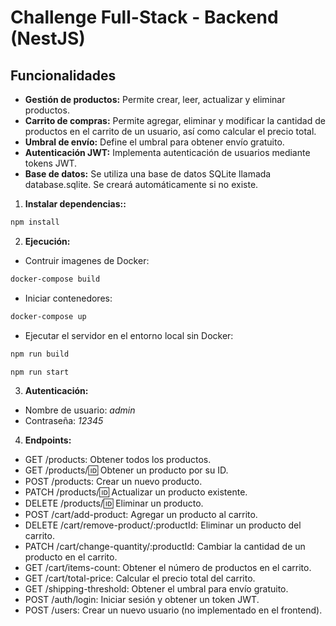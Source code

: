# Challenge Full-Stack - Backend (NestJS)

## Funcionalidades

- **Gestión de productos:** Permite crear, leer, actualizar y eliminar productos.
- **Carrito de compras:** Permite agregar, eliminar y modificar la cantidad de productos en el carrito de un usuario, así como calcular el precio total.
- **Umbral de envío:** Define el umbral para obtener envío gratuito.
- **Autenticación JWT:** Implementa autenticación de usuarios mediante tokens JWT.
- **Base de datos:** Se utiliza una base de datos SQLite llamada database.sqlite. Se creará automáticamente si no existe.

1. **Instalar dependencias::**

```bash
npm install
```

2. **Ejecución:**

- Contruir imagenes de Docker:

```bash
docker-compose build
```

- Iniciar contenedores:

```bash
docker-compose up
```

- Ejecutar el servidor en el entorno local sin Docker:

```bash
npm run build
```

```bash
npm run start
```

3. **Autenticación:**

- Nombre de usuario: _admin_
- Contraseña: _12345_

4. **Endpoints:**

- GET /products: Obtener todos los productos.
- GET /products/:id: Obtener un producto por su ID.
- POST /products: Crear un nuevo producto.
- PATCH /products/:id: Actualizar un producto existente.
- DELETE /products/:id: Eliminar un producto.
- POST /cart/add-product: Agregar un producto al carrito.
- DELETE /cart/remove-product/:productId: Eliminar un producto del carrito.
- PATCH /cart/change-quantity/:productId: Cambiar la cantidad de un producto en el carrito.
- GET /cart/items-count: Obtener el número de productos en el carrito.
- GET /cart/total-price: Calcular el precio total del carrito.
- GET /shipping-threshold: Obtener el umbral para envío gratuito.
- POST /auth/login: Iniciar sesión y obtener un token JWT.
- POST /users: Crear un nuevo usuario (no implementado en el frontend).

